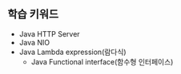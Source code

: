 ## 학습 키워드

- Java HTTP Server
- Java NIO
- Java Lambda expression(람다식)
  - Java Functional interface(함수형 인터페이스)
